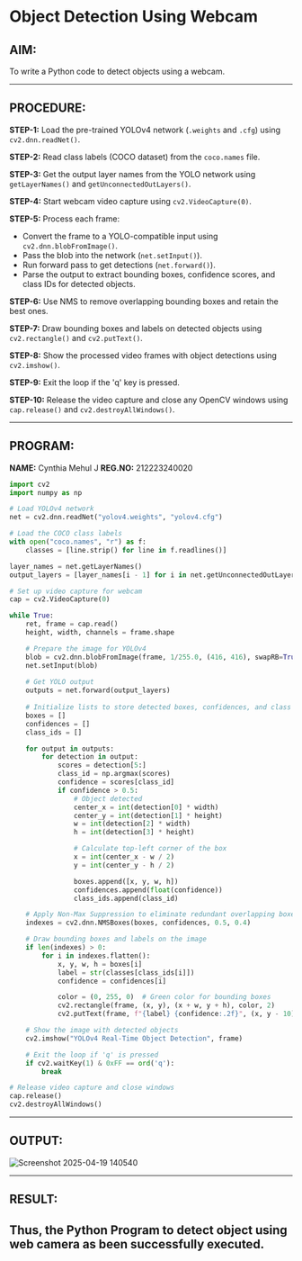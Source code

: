 # Object Detection Using Webcam

## AIM:
To write a Python code to detect objects using a webcam.

---

## PROCEDURE:

**STEP-1:** Load the pre-trained YOLOv4 network (`.weights` and `.cfg`) using `cv2.dnn.readNet()`.

**STEP-2:** Read class labels (COCO dataset) from the `coco.names` file.

**STEP-3:** Get the output layer names from the YOLO network using `getLayerNames()` and `getUnconnectedOutLayers()`.

**STEP-4:** Start webcam video capture using `cv2.VideoCapture(0)`.

**STEP-5:** Process each frame:
- Convert the frame to a YOLO-compatible input using `cv2.dnn.blobFromImage()`.
- Pass the blob into the network (`net.setInput()`).
- Run forward pass to get detections (`net.forward()`).
- Parse the output to extract bounding boxes, confidence scores, and class IDs for detected objects.

**STEP-6:** Use NMS to remove overlapping bounding boxes and retain the best ones.

**STEP-7:** Draw bounding boxes and labels on detected objects using `cv2.rectangle()` and `cv2.putText()`.

**STEP-8:** Show the processed video frames with object detections using `cv2.imshow()`.

**STEP-9:** Exit the loop if the 'q' key is pressed.

**STEP-10:** Release the video capture and close any OpenCV windows using `cap.release()` and `cv2.destroyAllWindows()`.

---

## PROGRAM:

**NAME:** Cynthia Mehul J
**REG.NO:** 212223240020

```python
import cv2
import numpy as np

# Load YOLOv4 network
net = cv2.dnn.readNet("yolov4.weights", "yolov4.cfg")

# Load the COCO class labels
with open("coco.names", "r") as f:
    classes = [line.strip() for line in f.readlines()]

layer_names = net.getLayerNames()
output_layers = [layer_names[i - 1] for i in net.getUnconnectedOutLayers().flatten()]

# Set up video capture for webcam
cap = cv2.VideoCapture(0)

while True:
    ret, frame = cap.read()
    height, width, channels = frame.shape

    # Prepare the image for YOLOv4
    blob = cv2.dnn.blobFromImage(frame, 1/255.0, (416, 416), swapRB=True, crop=False)
    net.setInput(blob)
    
    # Get YOLO output
    outputs = net.forward(output_layers)
    
    # Initialize lists to store detected boxes, confidences, and class IDs
    boxes = []
    confidences = []
    class_ids = []

    for output in outputs:
        for detection in output:
            scores = detection[5:]
            class_id = np.argmax(scores)
            confidence = scores[class_id]
            if confidence > 0.5:
                # Object detected
                center_x = int(detection[0] * width)
                center_y = int(detection[1] * height)
                w = int(detection[2] * width)
                h = int(detection[3] * height)

                # Calculate top-left corner of the box
                x = int(center_x - w / 2)
                y = int(center_y - h / 2)

                boxes.append([x, y, w, h])
                confidences.append(float(confidence))
                class_ids.append(class_id)

    # Apply Non-Max Suppression to eliminate redundant overlapping boxes
    indexes = cv2.dnn.NMSBoxes(boxes, confidences, 0.5, 0.4)

    # Draw bounding boxes and labels on the image
    if len(indexes) > 0:
        for i in indexes.flatten():
            x, y, w, h = boxes[i]
            label = str(classes[class_ids[i]])
            confidence = confidences[i]

            color = (0, 255, 0)  # Green color for bounding boxes
            cv2.rectangle(frame, (x, y), (x + w, y + h), color, 2)
            cv2.putText(frame, f"{label} {confidence:.2f}", (x, y - 10), cv2.FONT_HERSHEY_SIMPLEX, 0.5, color, 2)

    # Show the image with detected objects
    cv2.imshow("YOLOv4 Real-Time Object Detection", frame)

    # Exit the loop if 'q' is pressed
    if cv2.waitKey(1) & 0xFF == ord('q'):
        break

# Release video capture and close windows
cap.release()
cv2.destroyAllWindows()
```
---
## OUTPUT:

![Screenshot 2025-04-19 140540](https://github.com/user-attachments/assets/370d4913-0692-4fe9-8fdb-7b34b63d9ea8)

---
## RESULT:
Thus, the Python Program to detect object using web camera as been successfully executed.
---


